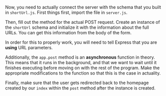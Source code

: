 <!--title={Connecting our Server with our Scheme}-->

Now, you need to actually connect the server with the schema that you built in `shortUrl.js`. First things first, import the file in `server.js`.

Then, fill out the method for the actual POST request. Create an instance of the `shortUrl` schema and initialize it with the information about the full URLs. You can get this information from the body of the form.

In order for this to properly work, you will need to tell Express that you are **using** URL parameters.

Additionally, the `app.post` method is an **asynchronous** function in theory. This means that it runs in the background, and that we want to wait until it finishes executing before moving on with the rest of the program. Make the appropriate modifications to the function so that this is the case in actuality. 

Finally, make sure that the user gets redirected back to the homepage created by our `index` within the `post` method after the instance is created.
